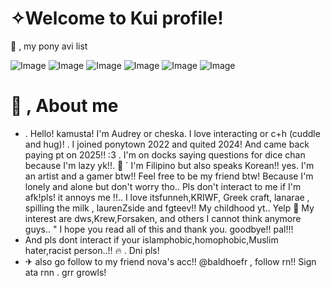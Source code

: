 # ✧Welcome to Kui profile!
🍁 ,  my pony avi list

![Image](https://github.com/user-attachments/assets/fd9ab3a8-5f7e-4470-8b94-f1e1df07fa19)
![Image](https://github.com/user-attachments/assets/91ff85ec-096c-41f4-bc9b-80f782abdc92)
![Image](https://github.com/user-attachments/assets/4c96fce5-76e9-4ace-a7e8-cb007a1ac43b)
![Image](https://github.com/user-attachments/assets/9aa904c2-7ed6-4270-beaa-d037ef568814)
![Image](https://github.com/user-attachments/assets/e15c40ac-86b4-4d31-8605-64042c03e8bf)
![Image](https://github.com/user-attachments/assets/b02c5a9d-73b8-4eee-91ad-e03cb527b800)
# 🍂 ,  About me
-  .  Hello! kamusta! I'm Audrey or cheska. I love interacting or c+h (cuddle and hug)! . I joined ponytown 2022 and quited 2024! And came back paying pt on 2025!! :3  . I'm on docks saying questions for dice chan because I'm lazy yk!!. 🍂  ` I'm Filipino but also speaks Korean!! yes. I'm an artist and a gamer btw!! Feel free to be my friend btw! Because I'm lonely and alone but don't worry tho.. Pls don't interact to me if I'm afk!pls! it annoys me !!.. I love itsfunneh,KRIWF, Greek craft, lanarae , spilling the milk , laurenZside and fgteev!! My childhood yt.. Yelp 🍁 My interest are dws,Krew,Forsaken, and others I cannot think anymore guys.. " I hope you read all of this and thank you. goodbye!! pal!!!
- And pls dont interact if your islamphobic,homophobic,Muslim hater,racist person..!!  🔥 . Dni pls!
-  ✈︎ also go follow to my friend nova's acc!! @baldhoefr  , follow rn!! Sign ata rnn . grr growls!
